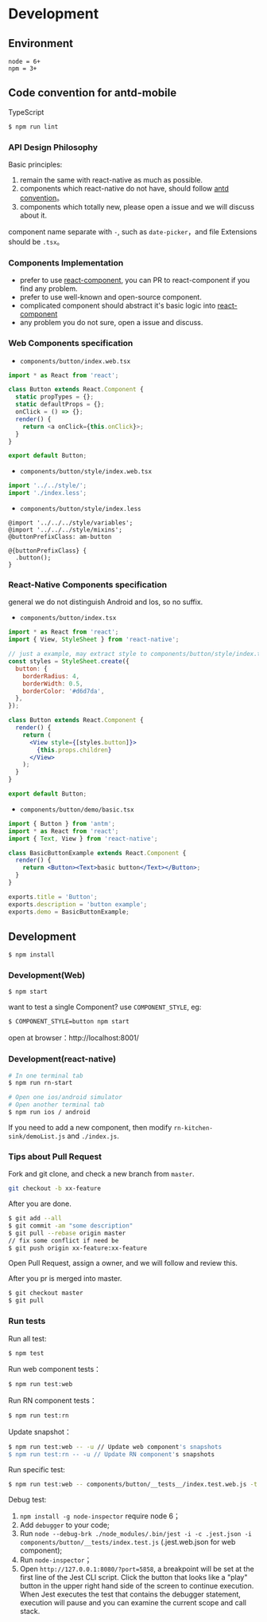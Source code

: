 # Development

## Environment

```
node = 6+
npm = 3+
```

## Code convention for antd-mobile

TypeScript

```bash
$ npm run lint
```

### API Design Philosophy

Basic principles:

1. remain the same with react-native as much as possible.
2. components which react-native do not have, should follow [antd convention](https://ant.design/)。
3. components which totally new, please open a issue and we will discuss about it.

component name separate with `-`, such as `date-picker`，and file Extensions should be `.tsx`。


### Components Implementation

- prefer to use [react-component](https://github.com/react-component/), you can PR to react-component if you find any problem.
- prefer to use well-known and open-source component.
- complicated component should abstract it's basic logic into [react-component](https://github.com/react-component/)
- any problem you do not sure, open a issue and discuss.

### Web Components specification

- `components/button/index.web.tsx`

```js
import * as React from 'react';

class Button extends React.Component {
  static propTypes = {};
  static defaultProps = {};
  onClick = () => {};
  render() {
    return <a onClick={this.onClick}>;
  }
}

export default Button;
```

- `components/button/style/index.web.tsx`

```js
import '../../style/';
import './index.less';
```

- `components/button/style/index.less`

```less
@import '../../../style/variables';
@import '../../../style/mixins';
@buttonPrefixClass: am-button

@{buttonPrefixClass} {
  .button();
}
```

### React-Native Components specification

general we do not distinguish Android and Ios, so no suffix.

- `components/button/index.tsx`

```jsx
import * as React from 'react';
import { View, StyleSheet } from 'react-native';

// just a example, may extract style to components/button/style/index.tsx
const styles = StyleSheet.create({
  button: {
    borderRadius: 4,
    borderWidth: 0.5,
    borderColor: '#d6d7da',
  },
});

class Button extends React.Component {
  render() {
    return (
      <View style={[styles.button]}>
        {this.props.children}
      </View>
    );
  }
}

export default Button;
```

- `components/button/demo/basic.tsx`

```jsx
import { Button } from 'antm';
import * as React from 'react';
import { Text, View } from 'react-native';

class BasicButtonExample extends React.Component {
  render() {
    return <Button><Text>basic button</Text></Button>;
  }
}

exports.title = 'Button';
exports.description = 'button example';
exports.demo = BasicButtonExample;
```

## Development

```bash
$ npm install
```

### Development(Web)

```bash
$ npm start
```

want to test a single Component? use `COMPONENT_STYLE`, eg:

```bash
$ COMPONENT_STYLE=button npm start
```

open at browser：http://localhost:8001/

### Development(react-native)

```bash
# In one terminal tab
$ npm run rn-start

# Open one ios/android simulator
# Open another terminal tab
$ npm run ios / android
```

If you need to add a new component, then modify `rn-kitchen-sink/demoList.js` and `./index.js`.

### Tips about Pull Request

Fork and git clone, and check a new branch from `master`.

```bash
git checkout -b xx-feature
```

After you are done.

```bash
$ git add --all
$ git commit -am "some description"
$ git pull --rebase origin master
// fix some conflict if need be
$ git push origin xx-feature:xx-feature
```

Open Pull Request, assign a owner, and we will follow and review this.

After you pr is merged into master.

```bash
$ git checkout master
$ git pull
```

### Run tests

Run all test:

```bash
$ npm test
```

Run web component tests：

```bash
$ npm run test:web
```

Run RN component tests：

```bash
$ npm run test:rn
```

Update snapshot：

```bash
$ npm run test:web -- -u // Update web component's snapshots
$ npm run test:rn -- -u // Update RN component's snapshots
```

Run specific test:

```bash
$ npm run test:web -- components/button/__tests__/index.test.web.js -t 'pressIn'
```

Debug test:

1. `npm install -g node-inspector` require node 6；
1. Add `debugger` to your code;
1. Run `node --debug-brk ./node_modules/.bin/jest -i -c .jest.json -i components/button/__tests/index.test.js` (.jest.web.json for web component);
1. Run `node-inspector`；
1. Open `http://127.0.0.1:8080/?port=5858`, a breakpoint will be set at the first line of the Jest CLI script. Click the button that looks like a "play" button in the upper right hand side of the screen to continue execution. When Jest executes the test that contains the debugger statement, execution will pause and you can examine the current scope and call stack.
